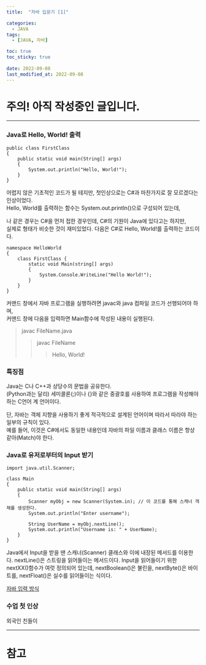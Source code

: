 ```yaml
---
title:  "자바 입문기 [1]"

categories:
  - JAVA
tags:
  - [JAVA, 자바]

toc: true
toc_sticky: true
 
date: 2022-09-08
last_modified_at: 2022-09-08
---
```


<h1>주의! 아직 작성중인 글입니다.</h1>

---

<h3>Java로 Hello, World! 출력</h3>

```
public class FirstClass
{
    public static void main(String[] args)
    {
        System.out.println("Hello, World!");
    }
}
```

어렵지 않은 기초적인 코드가 될 테지만, 첫인상으로는 C#과 마찬가지로 잘 모르겠다는 인상이었다.  
Hello, World를 출력하는 함수는 System.out.println()으로 구성되어 있는데, 

나 같은 경우는 C#을 먼저 접한 경우인데, C#의 기원이 Java에 있다고는 하지만,  
실제로 형태가 비슷한 것이 재미있었다. 다음은 C#로 Hello, World!를 출력하는 코드이다.

```
namespace HelloWorld
{
    class FirstClass {         
        static void Main(string[] args)
        {
            System.Console.WriteLine("Hello World!");
        }
    }
}
```

커맨드 창에서 자바 프로그램을 실행하려면 javac와 java 컴파일 코드가 선행되어야 하며,  
커맨드 창에 다음을 입력하면 Main함수에 작성된 내용이 실행된다.

> javac FileName.java
>> javac FileName
>>> Hello, World!

<h3>특징점</h3>

Java는 C나 C++과 상당수의 문법을 공유한다.  
(Python과는 달리) 세미콜론(;)이나 {}와 같은 중괄호를 사용하여 프로그램을 작성해야 하는 C언어 계 언어이다.  

단, 자바는 객체 지향을 사용하기 좋게 적극적으로 설계된 언어이며 따라서 따라야 하는 일부의 규칙이 있다.  
예를 들어, 이것은 C#에서도 동일한 내용인데 자바의 파일 이름과 클래스 이름은 항상 같아(Match)야 한다.

<h3>Java로 유저로부터의 Input 받기</h3>

```
import java.util.Scanner;

class Main
{
    public static void main(String[] args)
    {
        Scanner myObj = new Scanner(System.in); // 이 코드를 통해 스캐너 객체를 생성한다.
        System.out.println("Enter username");

        String UserName = myObj.nextLine();
        System.out.println("Username is: " + UserName);
    }
}
```

Java에서 Input을 받을 땐 스캐너(Scanner) 클래스와 이에 내장된 메서드를 이용한다.
nextLine()은 스트링을 읽어들이는 메서드이다. Input을 읽어들이기 위한 nextXX()함수가 여럿 정의되어 있는데, nextBoolean()은 불린을, nextByte()은 바이트를, nextFloat()은 실수를 읽어들이는 식이다.

[자바 입력 방식](https://st-lab.tistory.com/41)


<h3>수업 첫 인상</h3>
외국인 친들이

---
<h1>참고</h1>
